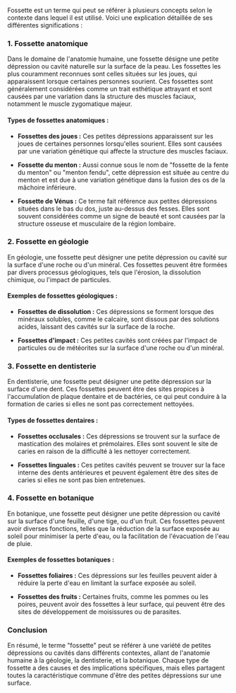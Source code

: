 Fossette est un terme qui peut se référer à plusieurs concepts selon le contexte dans lequel il est utilisé. Voici une explication détaillée de ses différentes significations :

### 1. **Fossette anatomique**

Dans le domaine de l'anatomie humaine, une fossette désigne une petite dépression ou cavité naturelle sur la surface de la peau. Les fossettes les plus couramment reconnues sont celles situées sur les joues, qui apparaissent lorsque certaines personnes sourient. Ces fossettes sont généralement considérées comme un trait esthétique attrayant et sont causées par une variation dans la structure des muscles faciaux, notamment le muscle zygomatique majeur.

#### **Types de fossettes anatomiques :**

- **Fossettes des joues :** Ces petites dépressions apparaissent sur les joues de certaines personnes lorsqu'elles sourient. Elles sont causées par une variation génétique qui affecte la structure des muscles faciaux.
  
- **Fossette du menton :** Aussi connue sous le nom de "fossette de la fente du menton" ou "menton fendu", cette dépression est située au centre du menton et est due à une variation génétique dans la fusion des os de la mâchoire inférieure.

- **Fossette de Vénus :** Ce terme fait référence aux petites dépressions situées dans le bas du dos, juste au-dessus des fesses. Elles sont souvent considérées comme un signe de beauté et sont causées par la structure osseuse et musculaire de la région lombaire.

### 2. **Fossette en géologie**

En géologie, une fossette peut désigner une petite dépression ou cavité sur la surface d'une roche ou d'un minéral. Ces fossettes peuvent être formées par divers processus géologiques, tels que l'érosion, la dissolution chimique, ou l'impact de particules.

#### **Exemples de fossettes géologiques :**

- **Fossettes de dissolution :** Ces dépressions se forment lorsque des minéraux solubles, comme le calcaire, sont dissous par des solutions acides, laissant des cavités sur la surface de la roche.

- **Fossettes d'impact :** Ces petites cavités sont créées par l'impact de particules ou de météorites sur la surface d'une roche ou d'un minéral.

### 3. **Fossette en dentisterie**

En dentisterie, une fossette peut désigner une petite dépression sur la surface d'une dent. Ces fossettes peuvent être des sites propices à l'accumulation de plaque dentaire et de bactéries, ce qui peut conduire à la formation de caries si elles ne sont pas correctement nettoyées.

#### **Types de fossettes dentaires :**

- **Fossettes occlusales :** Ces dépressions se trouvent sur la surface de mastication des molaires et prémolaires. Elles sont souvent le site de caries en raison de la difficulté à les nettoyer correctement.

- **Fossettes linguales :** Ces petites cavités peuvent se trouver sur la face interne des dents antérieures et peuvent également être des sites de caries si elles ne sont pas bien entretenues.

### 4. **Fossette en botanique**

En botanique, une fossette peut désigner une petite dépression ou cavité sur la surface d'une feuille, d'une tige, ou d'un fruit. Ces fossettes peuvent avoir diverses fonctions, telles que la réduction de la surface exposée au soleil pour minimiser la perte d'eau, ou la facilitation de l'évacuation de l'eau de pluie.

#### **Exemples de fossettes botaniques :**

- **Fossettes foliaires :** Ces dépressions sur les feuilles peuvent aider à réduire la perte d'eau en limitant la surface exposée au soleil.

- **Fossettes des fruits :** Certaines fruits, comme les pommes ou les poires, peuvent avoir des fossettes à leur surface, qui peuvent être des sites de développement de moisissures ou de parasites.

### Conclusion

En résumé, le terme "fossette" peut se référer à une variété de petites dépressions ou cavités dans différents contextes, allant de l'anatomie humaine à la géologie, la dentisterie, et la botanique. Chaque type de fossette a des causes et des implications spécifiques, mais elles partagent toutes la caractéristique commune d'être des petites dépressions sur une surface.